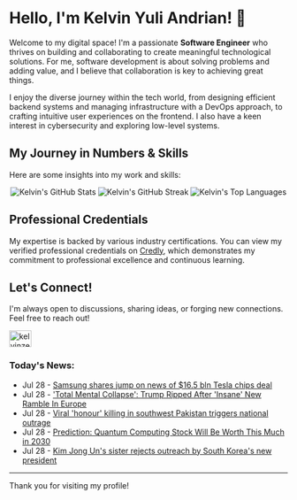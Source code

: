 # Hello, I'm Kelvin Yuli Andrian! 👋

Welcome to my digital space! I'm a passionate **Software Engineer** who thrives on building and collaborating to create meaningful technological solutions. For me, software development is about solving problems and adding value, and I believe that collaboration is key to achieving great things.

I enjoy the diverse journey within the tech world, from designing efficient backend systems and managing infrastructure with a DevOps approach, to crafting intuitive user experiences on the frontend. I also have a keen interest in cybersecurity and exploring low-level systems.

## My Journey in Numbers & Skills

Here are some insights into my work and skills:

<p align="center">
  <img src="https://github-readme-stats.vercel.app/api?username=kelvinzer0&show_icons=true&theme=radical" alt="Kelvin's GitHub Stats" />
  <img src="https://github-readme-streak-stats.herokuapp.com/?user=kelvinzer0&theme=radical" alt="Kelvin's GitHub Streak" />
  <img src="https://github-readme-stats.vercel.app/api/top-langs/?username=kelvinzer0&layout=compact&theme=radical" alt="Kelvin's Top Languages" />
</p>

## Professional Credentials

My expertise is backed by various industry certifications. You can view my verified professional credentials on [Credly](https://www.credly.com/users/kelvin-yuli-andrian/badges), which demonstrates my commitment to professional excellence and continuous learning.

## Let's Connect!

I'm always open to discussions, sharing ideas, or forging new connections. Feel free to reach out!

<p align="left">
    <a href="https://linkedin.com/in/kelvinzero" target="blank"><img align="center" src="https://cdn.jsdelivr.net/npm/simple-icons@3.0.1/icons/linkedin.svg" alt="kelvinzero" height="30" width="40" /></a>
</p>

### Today's News:

<!-- feed start -->
- Jul 28 - [Samsung shares jump on news of $16.5 bln Tesla chips deal](https://finance.yahoo.com/video/samsung-shares-jump-news-16-072013053.html)
- Jul 28 - ['Total Mental Collapse': Trump Ripped After 'Insane' New Ramble In Europe](https://www.yahoo.com/news/articles/total-mental-collapse-trump-ripped-062841599.html)
- Jul 28 - [Viral 'honour' killing in southwest Pakistan triggers national outrage](https://www.yahoo.com/news/articles/viral-honour-killing-southwest-pakistan-050401289.html)
- Jul 28 - [Prediction: Quantum Computing Stock Will Be Worth This Much in 2030](https://finance.yahoo.com/news/prediction-quantum-computing-stock-worth-013000941.html)
- Jul 28 - [Kim Jong Un's sister rejects outreach by South Korea's new president](https://www.yahoo.com/news/articles/powerful-sister-north-korean-leader-000519946.html)
<!-- feed end -->

---

Thank you for visiting my profile!